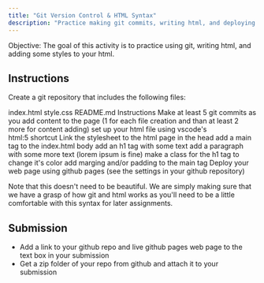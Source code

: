 ```yaml
---
title: "Git Version Control & HTML Syntax"
description: "Practice making git commits, writing html, and deploying a static web page"
---
```


Objective: The goal of this activity is to practice using git, writing html, and adding some styles to your html.

## Instructions

Create a git repository that includes the following files:

index.html
style.css
README.md
Instructions
Make at least 5 git commits as you add content to the page (1 for each file creation and than at least 2 more for content adding)
set up your html file using vscode's html:5&nbsp;shortcut
Link the stylesheet to the html page in the head
add a main tag to the index.html body
add an h1 tag with some text
add a paragraph with some more text (lorem ipsum is fine)
make a class for the h1 tag to change it's color
add marging and/or padding to the main tag
Deploy your web page using github pages (see the settings in your github repository)

Note that this doesn't need to be beautiful. We are simply making sure that we have a grasp of how git and html works as you'll need to be a little comfortable with this syntax for later assignments.

## Submission

- Add a link to your github repo and live github pages web page to the text box in your submission
- Get a zip folder of your repo from github and attach it to your submission

